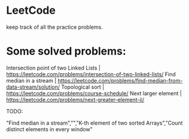 # LeetCode
keep track of all the practice problems.

# Some solved problems:

Intersection point of two Linked Lists | https://leetcode.com/problems/intersection-of-two-linked-lists/
Find median in a stream | https://leetcode.com/problems/find-median-from-data-stream/solution/
Topological sort | https://leetcode.com/problems/course-schedule/
Next larger element | https://leetcode.com/problems/next-greater-element-ii/

TODO:

"Find median in a stream","","K-th element of two sorted Arrays","Count distinct elements in every window"


